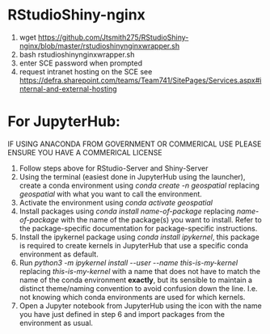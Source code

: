 # RStudioShiny-nginx

1. wget https://github.com/Jtsmith275/RStudioShiny-nginx/blob/master/rstudioshinynginxwrapper.sh
1. bash rstudioshinynginxwrapper.sh   
1. enter SCE password when prompted  
1. request intranet hosting on the SCE see https://defra.sharepoint.com/teams/Team741/SitePages/Services.aspx#internal-and-external-hosting  

# For JupyterHub:

IF USING ANACONDA FROM GOVERNMENT OR COMMERICAL USE PLEASE ENSURE YOU HAVE A COMMERICAL LICENSE  

1. Follow steps above for RStudio-Server and Shiny-Server
2. Using the terminal (easiest done in JupyterHub using the launcher), create a conda environment using *conda create -n geospatial* replacing *geospatial* with what you want to call the environment.
3. Activate the environment using *conda activate geospatial*
4. Install packages using *conda install name-of-package* replacing *name-of-package* with the name of the package(s) you want to install. Refer to the package-specific documentation for package-specific instructions.
5. Install the ipykernel package using *conda install ipykernel*, this package is required to create kernels in JupyterHub that use a specific conda environment as default.
6. Run *python3 -m ipykernel install --user --name this-is-my-kernel* replacing *this-is-my-kernel* with a name that does not have to match the name of the conda environment **exactly**, but its sensible to maintain a distinct theme/naming convention to avoid confusion down the line. I.e. not knowing which conda environments are used for which kernels.
7. Open a Jupyter notebook from JupyterHub using the icon with the name you have just defined in step 6 and import packages from the environment as usual.
